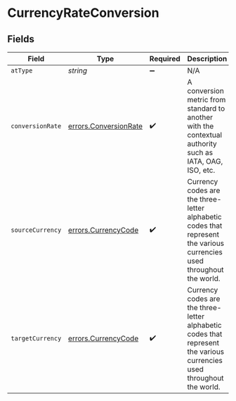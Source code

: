# CurrencyRateConversion


## Fields

| Field                                                                                                                 | Type                                                                                                                  | Required                                                                                                              | Description                                                                                                           |
| --------------------------------------------------------------------------------------------------------------------- | --------------------------------------------------------------------------------------------------------------------- | --------------------------------------------------------------------------------------------------------------------- | --------------------------------------------------------------------------------------------------------------------- |
| `atType`                                                                                                              | *string*                                                                                                              | :heavy_minus_sign:                                                                                                    | N/A                                                                                                                   |
| `conversionRate`                                                                                                      | [errors.ConversionRate](../../models/errors/conversionrate.md)                                                        | :heavy_check_mark:                                                                                                    | A conversion metric from standard to another with the contextual authority such as IATA, OAG, ISO, etc.               |
| `sourceCurrency`                                                                                                      | [errors.CurrencyCode](../../models/errors/currencycode.md)                                                            | :heavy_check_mark:                                                                                                    | Currency codes are the three-letter alphabetic codes that represent the various currencies used throughout the world. |
| `targetCurrency`                                                                                                      | [errors.CurrencyCode](../../models/errors/currencycode.md)                                                            | :heavy_check_mark:                                                                                                    | Currency codes are the three-letter alphabetic codes that represent the various currencies used throughout the world. |